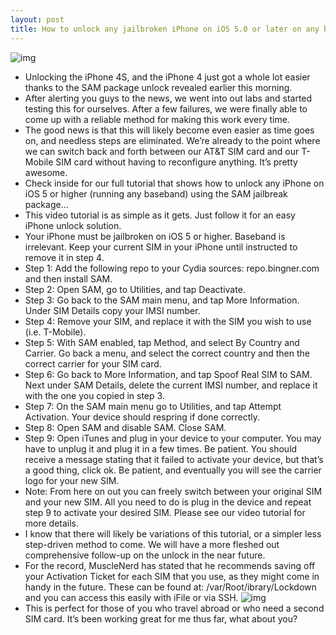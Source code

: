 ```yaml
---
layout: post
title: How to unlock any jailbroken iPhone on iOS 5.0 or later on any baseband [Video]
---
```

![img](http://media.idownloadblog.com/wp-content/uploads/2011/12/Unlocked-iPhone.jpg)
* Unlocking the iPhone 4S, and the iPhone 4 just got a whole lot easier thanks to the SAM package unlock revealed earlier this morning.
* After alerting you guys to the news, we went into out labs and started testing this for ourselves. After a few failures, we were finally able to come up with a reliable method for making this work every time.
* The good news is that this will likely become even easier as time goes on, and needless steps are eliminated. We’re already to the point where we can switch back and forth between our AT&T SIM card and our T-Mobile SIM card without having to reconfigure anything. It’s pretty awesome.
* Check inside for our full tutorial that shows how to unlock any iPhone on iOS 5 or higher (running any baseband) using the SAM jailbreak package…
* This video tutorial is as simple as it gets. Just follow it for an easy iPhone unlock solution.
* Your iPhone must be jailbroken on iOS 5 or higher. Baseband is irrelevant. Keep your current SIM in your iPhone until instructed to remove it in step 4.
* Step 1: Add the following repo to your Cydia sources: repo.bingner.com and then install SAM.
* Step 2: Open SAM, go to Utilities, and tap Deactivate.
* Step 3: Go back to the SAM main menu, and tap More Information. Under SIM Details copy your IMSI number.
* Step 4: Remove your SIM, and replace it with the SIM you wish to use (i.e. T-Mobile).
* Step 5: With SAM enabled, tap Method, and select By Country and Carrier. Go back a menu, and select the correct country and then the correct carrier for your SIM card.
* Step 6: Go back to More Information, and tap Spoof Real SIM to SAM. Next under SAM Details, delete the current IMSI number, and replace it with the one you copied in step 3.
* Step 7: On the SAM main menu go to Utilities, and tap Attempt Activation. Your device should respring if done correctly.
* Step 8: Open SAM and disable SAM. Close SAM.
* Step 9: Open iTunes and plug in your device to your computer. You may have to unplug it and plug it in a few times. Be patient. You should receive a message stating that it failed to activate your device, but that’s a good thing, click ok. Be patient, and eventually you will see the carrier logo for your new SIM.
* Note: From here on out you can freely switch between your original SIM and your new SIM. All you need to do is plug in the device and repeat step 9 to activate your desired SIM. Please see our video tutorial for more details.
* I know that there will likely be variations of this tutorial, or a simpler less step-driven method to come. We will have a more fleshed out comprehensive follow-up on the unlock in the near future.
* For the record, MuscleNerd has stated that he recommends saving off your Activation Ticket for each SIM that you use, as they might come in handy in the future. These can be found at: /var/Root/ibrary/Lockdown and you can access this easily with iFile or via SSH.
![img](http://media.idownloadblog.com/wp-content/uploads/2012/04/Activation-Records.jpg)
* This is perfect for those of you who travel abroad or who need a second SIM card. It’s been working great for me thus far, what about you?

